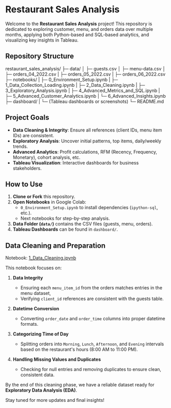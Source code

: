 # Restaurant Sales Analysis

Welcome to the **Restaurant Sales Analysis** project! 
This repository is dedicated to exploring customer, menu, and orders data over multiple months, 
applying both Python-based and SQL-based analytics, and visualizing key insights in Tableau.

## Repository Structure
restaurant_sales_analysis/
                     ├─ data/ 
                     │     ├─ guests.csv 
                     │     ├─ menu-data.csv 
                     │     ├─ orders_04_2022.csv
                     |     ├─ orders_05_2022.csv
                     |     ├─ orders_06_2022.csv 
                     ├─ notebooks/
                     |     ├─ 0_Environment_Setup.ipynb
                     |     ├─ 1_Data_Collection_Loading.ipynb 
                     |     ├─ 2_Data_Cleaning.ipynb
                     |     ├─ 3_Exploratory_Analysis.ipynb
                     |     ├─ 4_Advanced_Metrics_and_SQL.ipynb 
                     |     ├─ 5_Advanced_Customer_Analytics.ipynb 
                     |     └─ 6_Advanced_Insights.ipynb 
                     ├─ dashboard/
                     |     └─ (Tableau dashboards or screenshots) 
                     └─ README.md

## Project Goals

- **Data Cleaning & Integrity**: Ensure all references (client IDs, menu item IDs) are consistent.
- **Exploratory Analysis**: Uncover initial patterns, top items, daily/weekly trends.
- **Advanced Analytics**: Profit calculations, RFM (Recency, Frequency, Monetary), cohort analysis, etc.
- **Tableau Visualization**: Interactive dashboards for business stakeholders.

## How to Use

1. **Clone or Fork** this repository.
2. **Open Notebooks** in Google Colab:
   - `0_Environment_Setup.ipynb` to install dependencies (`ipython-sql`, etc.).
   - Next notebooks for step-by-step analysis.
3. **Data Folder (`data/`)** contains the CSV files (guests, menu, orders).
4. **Tableau Dashboards** can be found in `dashboard/`.

## Data Cleaning and Preparation

Notebook: [1_Data_Cleaning.ipynb](notebooks/1_Data_Cleaning.ipynb)

This notebook focuses on:

1. **Data Integrity**  
   - Ensuring each `menu_item_id` from the orders matches entries in the menu dataset,  
   - Verifying `client_id` references are consistent with the guests table.

2. **Datetime Conversion**  
   - Converting `order_date` and `order_time` columns into proper datetime formats.

3. **Categorizing Time of Day**  
   - Splitting orders into `Morning`, `Lunch`, `Afternoon`, and `Evening` intervals based on the restaurant's hours (8:00 AM to 11:00 PM).

4. **Handling Missing Values and Duplicates**  
   - Checking for null entries and removing duplicates to ensure clean, consistent data.

By the end of this cleaning phase, we have a reliable dataset ready for **Exploratory Data Analysis (EDA)**.


Stay tuned for more updates and final insights!
